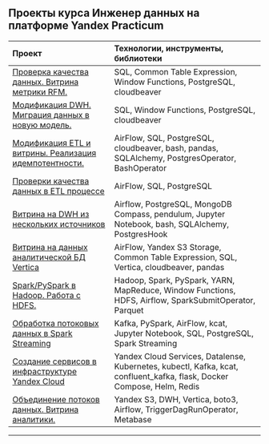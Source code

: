 ## Проекты курса Инженер данных на платформе Yandex Practicum  

| Проект                         | Технологии, инструменты, библиотеки  |
| :-------------------- | :--------------------- |
| [Проверка качества данных. Витрина метрики RFM.](</01 Проверка качества данных. Витрина метрики RFM./README.md>)         | SQL, Common Table Expression, Window Functions, PostgreSQL, cloudbeaver 
| [Модификация DWH. Миграция данных в новую модель.](</02 Модификация DWH. Миграция в новую модель./README.md>) | SQL, Window Functions, PostgreSQL, cloudbeaver     
| [Модификация ETL и витрины. Реализация идемпотентности.](</03 Модификация ETL и витрины. Реализация идемпотентности./README.md>)      | AirFlow, SQL, PostgreSQL, cloudbeaver, bash, pandas, SQLAlchemy, PostgresOperator, BashOperator    
| [Проверки качества данных в ETL процессе](</04 Проверки качества данных в ETL/README.md>)     | AirFlow, SQL, PostgreSQL    
| [Витрина на DWH из нескольких источников](</05 Витрина на DWH из нескольких источников/README.md>)    | Airflow, PostgreSQL, MongoDB Compass, pendulum, Jupyter Notebook, bash, SQLAlchemy, PostgresHook    |
| [Витрина на данных аналитической БД Vertica](</06 Витрина на данных аналитической БД Vertica/README.md>)      | AirFlow, Yandex S3 Storage, Common Table Expression, SQL, Vertica, cloudbeaver, pandas       
| [Spark/PySpark в Hadoop. Работа с HDFS.](</07 Spark/PySpark в Hadoop. Работа с HDFS./README.md>)     | Hadoop, Spark, PySpark, YARN, MapReduce, Window Functions, HDFS, Airflow, SparkSubmitOperator, Parquet  
| [Обработка потоковых данных в Spark Streaming](</08 Обработка потоковых данных>)         | Kafka, PySpark, AirFlow, kcat, Jupyter Notebook, SQL, PostgreSQL, Spark Streaming          |
| [Создание сервисов в инфраструктуре Yandex Cloud](<09 Облачные сервисы Yandex Cloud>)       | Yandex Cloud Services, Datalense, Kubernetes, kubectl, Kafka, kcat, confluent_kafka, flask, Docker Compose, Helm, Redis      
| [Объединение потоков данных. Витрина аналитики.](</10 Объединение потоков данных. Витрина аналитики.>)    | Yandex S3, DWH, Vertica, boto3, Airflow, TriggerDagRunOperator, Metabase    
---  

